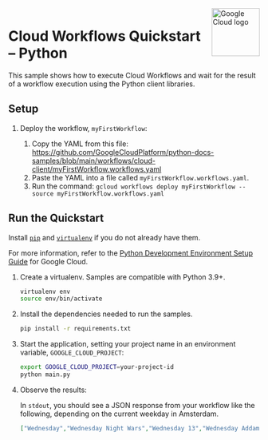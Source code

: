 <img src="https://avatars2.githubusercontent.com/u/2810941?v=3&s=96" alt="Google Cloud logo" title="Google Cloud" align="right" height="96" width="96"/>

# Cloud Workflows Quickstart – Python

This sample shows how to execute Cloud Workflows and wait for the result
of a workflow execution using the Python client libraries.

## Setup

1. Deploy the workflow, `myFirstWorkflow`:

    1. Copy the YAML from this file: https://github.com/GoogleCloudPlatform/python-docs-samples/blob/main/workflows/cloud-client/myFirstWorkflow.workflows.yaml
    1. Paste the YAML into a file called `myFirstWorkflow.workflows.yaml`.
    1. Run the command: `gcloud workflows deploy myFirstWorkflow --source myFirstWorkflow.workflows.yaml`

## Run the Quickstart

Install [`pip`][pip] and [`virtualenv`][virtualenv] if you do not already have them.

For more information, refer to the
[Python Development Environment Setup Guide][setup] for Google Cloud.

1. Create a virtualenv. Samples are compatible with Python 3.9+.

    ```sh
    virtualenv env
    source env/bin/activate
    ```

1. Install the dependencies needed to run the samples.

    ```sh
    pip install -r requirements.txt
    ```

1. Start the application, setting your project name in an environment variable, `GOOGLE_CLOUD_PROJECT`:

    ```sh
    export GOOGLE_CLOUD_PROJECT=your-project-id
    python main.py
    ```

1. Observe the results:

    In `stdout`, you should see a JSON response from your workflow like the following,
    depending on the current weekday in Amsterdam.

    ```json
    ["Wednesday","Wednesday Night Wars","Wednesday 13","Wednesday Addams","Wednesday Campanella","Wednesdayite","Wednesday Martin","Wednesday Campanella discography","Wednesday Night Hockey (American TV program)","Wednesday Morning, 3 A.M."]
    ```

[prereq]: ../README.md#prerequisites
[setup]: https://cloud.google.com/python/setup
[pip]: https://pip.pypa.io/
[virtualenv]: https://virtualenv.pypa.io/
